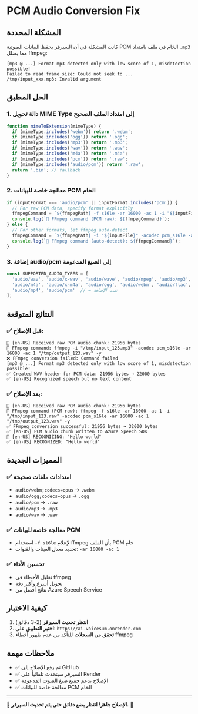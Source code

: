 # PCM Audio Conversion Fix

## المشكلة المحددة

كانت المشكلة في أن السيرفر يحفظ البيانات الصوتية PCM الخام في ملف بامتداد `.mp3` مما يضلل ffmpeg:

```
[mp3 @ ...] Format mp3 detected only with low score of 1, misdetection possible!
Failed to read frame size: Could not seek to ...
/tmp/input_xxx.mp3: Invalid argument
```

## الحل المطبق

### 1. **دالة تحويل MIME Type إلى امتداد الملف الصحيح**

```javascript
function mimeToExtension(mimeType) {
  if (mimeType.includes('webm')) return '.webm';
  if (mimeType.includes('ogg')) return '.ogg';
  if (mimeType.includes('mp3')) return '.mp3';
  if (mimeType.includes('wav')) return '.wav';
  if (mimeType.includes('m4a')) return '.m4a';
  if (mimeType.includes('pcm')) return '.raw';
  if (mimeType.includes('audio/pcm')) return '.raw';
  return '.bin'; // fallback
}
```

### 2. **معالجة خاصة للبيانات PCM الخام**

```javascript
if (inputFormat === 'audio/pcm' || inputFormat.includes('pcm')) {
  // For raw PCM data, specify format explicitly
  ffmpegCommand = `${ffmpegPath} -f s16le -ar 16000 -ac 1 -i "${inputFile}" -acodec pcm_s16le -ar 16000 -ac 1 "${outputFile}" -y`;
  console.log(`🔧 FFmpeg command (PCM raw): ${ffmpegCommand}`);
} else {
  // For other formats, let ffmpeg auto-detect
  ffmpegCommand = `${ffmpegPath} -i "${inputFile}" -acodec pcm_s16le -ar 16000 -ac 1 "${outputFile}" -y`;
  console.log(`🔧 FFmpeg command (auto-detect): ${ffmpegCommand}`);
}
```

### 3. **إضافة audio/pcm إلى الصيغ المدعومة**

```javascript
const SUPPORTED_AUDIO_TYPES = [
  'audio/wav', 'audio/x-wav', 'audio/wave', 'audio/mpeg', 'audio/mp3', 
  'audio/m4a', 'audio/x-m4a', 'audio/ogg', 'audio/webm', 'audio/flac', 
  'audio/mp4', 'audio/pcm'  // ← تمت الإضافة
];
```

## النتائج المتوقعة

### ✅ **قبل الإصلاح:**
```
🎵 [en-US] Received raw PCM audio chunk: 21956 bytes
🔧 FFmpeg command: ffmpeg -i "/tmp/input_123.mp3" -acodec pcm_s16le -ar 16000 -ac 1 "/tmp/output_123.wav" -y
❌ FFmpeg conversion failed: Command failed
[mp3 @ ...] Format mp3 detected only with low score of 1, misdetection possible!
✅ Created WAV header for PCM data: 21956 bytes → 22000 bytes
✅ [en-US] Recognized speech but no text content
```

### ✅ **بعد الإصلاح:**
```
🎵 [en-US] Received raw PCM audio chunk: 21956 bytes
🔧 FFmpeg command (PCM raw): ffmpeg -f s16le -ar 16000 -ac 1 -i "/tmp/input_123.raw" -acodec pcm_s16le -ar 16000 -ac 1 "/tmp/output_123.wav" -y
✅ FFmpeg conversion successful: 21956 bytes → 32000 bytes
✅ [en-US] PCM audio chunk written to Azure Speech SDK
🎤 [en-US] RECOGNIZING: "Hello world"
✅ [en-US] RECOGNIZED: "Hello world"
```

## المميزات الجديدة

### ✅ **امتدادات ملفات صحيحة**
- `audio/webm;codecs=opus` → `.webm`
- `audio/ogg;codecs=opus` → `.ogg`
- `audio/pcm` → `.raw`
- `audio/mp3` → `.mp3`
- `audio/wav` → `.wav`

### ✅ **معالجة خاصة للبيانات PCM**
- استخدام `-f s16le` لإعلام ffmpeg بأن الملف PCM خام
- تحديد معدل العينات والقنوات: `-ar 16000 -ac 1`

### ✅ **تحسين الأداء**
- تقليل الأخطاء في ffmpeg
- تحويل أسرع وأكثر دقة
- نتائج أفضل من Azure Speech Service

## كيفية الاختبار

1. **انتظر تحديث السيرفر** (2-3 دقائق)
2. **اختبر التطبيق** على: `https://ai-voicesum.onrender.com`
3. **تحقق من السجلات** للتأكد من عدم ظهور أخطاء ffmpeg

## ملاحظات مهمة

- ✅ تم رفع الإصلاح إلى GitHub
- ✅ السيرفر سيتحدث تلقائياً على Render
- ✅ الإصلاح يدعم جميع صيغ الصوت المدعومة
- ✅ معالجة خاصة للبيانات PCM الخام

---

**🎯 الإصلاح جاهز! انتظر بضع دقائق حتى يتم تحديث السيرفر.** 🚀 